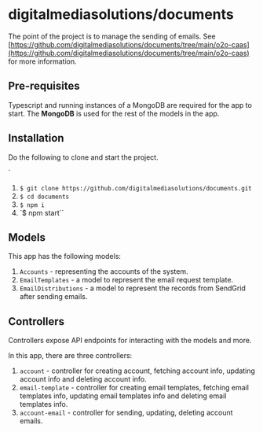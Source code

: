 # digitalmediasolutions/documents

The point of the project is to manage the sending of emails. See  [https://github.com/digitalmediasolutions/documents/tree/main/o2o-caas](https://github.com/digitalmediasolutions/documents/tree/main/o2o-caas)  for more information.

## Pre-requisites
Typescript and running instances of a MongoDB are required for the app to start. The **MongoDB** is used for the rest of the models in the app.

## Installation
Do the following to clone and start the project.

`
1. `$ git clone https://github.com/digitalmediasolutions/documents.git`
2. `$ cd documents`
3. `$ npm i`
4. `$ npm start``

## Models
This app has the following models:
1.  `Accounts`  - representing the accounts of the system.
2.  `EmailTemplates`  - a model to represent the email request template.
3.  `EmailDistributions`  - a model to represent the records from SendGrid after sending emails.

## Controllers

Controllers expose API endpoints for interacting with the models and more.

In this app, there are three controllers:

1.  `account`  - controller for creating account, fetching account info, updating account info and deleting account info.
2.  `email-template`  - controller for creating email templates, fetching email templates info, updating email templates info and deleting email templates info.
3.  `account-email`  - controller for sending, updating, deleting account emails.
